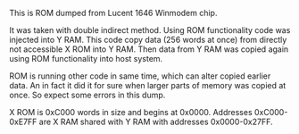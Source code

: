 This is ROM dumped from Lucent 1646 Winmodem chip.

It was taken with double indirect method. Using ROM functionality code was
injected into Y RAM. This code copy data (256 words at once) from directly not
accessible X ROM into Y RAM. Then data from Y RAM was copied again using ROM
functionality into host system.

ROM is running other code in same time, which can alter copied earlier data.
An in fact it did it for sure when larger parts of memory was copied at once.
So expect some errors in this dump.

X ROM is 0xC000 words in size and begins at 0x0000. Addresses 0xC000-0xE7FF
are X RAM shared with Y RAM with addresses 0x0000-0x27FF.
